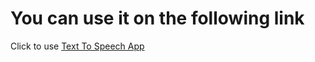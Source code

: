 # You can use it on the following link

Click to use [Text To Speech App](https://imrankabir.github.io/text-to-speech)
